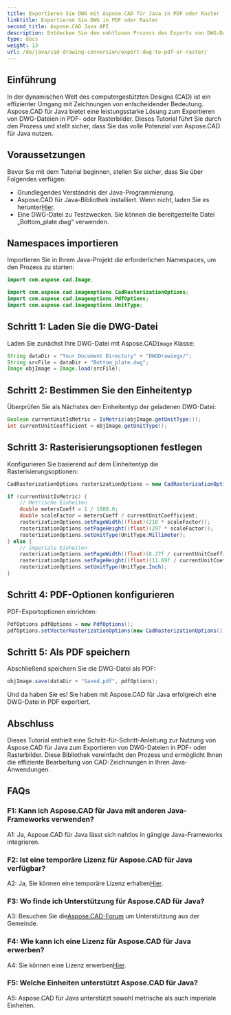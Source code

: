 ```yaml
---
title: Exportieren Sie DWG mit Aspose.CAD für Java in PDF oder Raster
linktitle: Exportieren Sie DWG in PDF oder Raster
second_title: Aspose.CAD Java API
description: Entdecken Sie den nahtlosen Prozess des Exports von DWG-Dateien in PDF oder Rasterbilder in Java mit Aspose.CAD. Diese Schritt-für-Schritt-Anleitung sorgt für Präzision und Effizienz.
type: docs
weight: 13
url: /de/java/cad-drawing-conversion/export-dwg-to-pdf-or-raster/
---
```

## Einführung

In der dynamischen Welt des computergestützten Designs (CAD) ist ein effizienter Umgang mit Zeichnungen von entscheidender Bedeutung. Aspose.CAD für Java bietet eine leistungsstarke Lösung zum Exportieren von DWG-Dateien in PDF- oder Rasterbilder. Dieses Tutorial führt Sie durch den Prozess und stellt sicher, dass Sie das volle Potenzial von Aspose.CAD für Java nutzen.

## Voraussetzungen

Bevor Sie mit dem Tutorial beginnen, stellen Sie sicher, dass Sie über Folgendes verfügen:

- Grundlegendes Verständnis der Java-Programmierung.
-  Aspose.CAD für Java-Bibliothek installiert. Wenn nicht, laden Sie es herunter[Hier](https://releases.aspose.com/cad/java/).
- Eine DWG-Datei zu Testzwecken. Sie können die bereitgestellte Datei „Bottom_plate.dwg“ verwenden.

## Namespaces importieren

Importieren Sie in Ihrem Java-Projekt die erforderlichen Namespaces, um den Prozess zu starten:

```java
import com.aspose.cad.Image;

import com.aspose.cad.imageoptions.CadRasterizationOptions;
import com.aspose.cad.imageoptions.PdfOptions;
import com.aspose.cad.imageoptions.UnitType;
```

## Schritt 1: Laden Sie die DWG-Datei

 Laden Sie zunächst Ihre DWG-Datei mit Aspose.CAD`Image` Klasse:

```java
String dataDir = "Your Document Directory" + "DWGDrawings/";
String srcFile = dataDir + "Bottom_plate.dwg";
Image objImage = Image.load(srcFile);
```

## Schritt 2: Bestimmen Sie den Einheitentyp

Überprüfen Sie als Nächstes den Einheitentyp der geladenen DWG-Datei:

```java
Boolean currentUnitIsMetric = IsMetric(objImage.getUnitType());
int currentUnitCoefficient = objImage.getUnitType();
```

## Schritt 3: Rasterisierungsoptionen festlegen

Konfigurieren Sie basierend auf dem Einheitentyp die Rasterisierungsoptionen:

```java
CadRasterizationOptions rasterizationOptions = new CadRasterizationOptions();

if (currentUnitIsMetric) {
    // Metrische Einheiten
    double metersCoeff = 1 / 1000.0;
    double scaleFactor = metersCoeff / currentUnitCoefficient;
    rasterizationOptions.setPageWidth((float)(210 * scaleFactor));
    rasterizationOptions.setPageHeight((float)(297 * scaleFactor));
    rasterizationOptions.setUnitType(UnitType.Millimeter);
} else {
    // imperiale Einheiten
    rasterizationOptions.setPageWidth((float)(8.27f / currentUnitCoefficient));
    rasterizationOptions.setPageHeight((float)(11.69f / currentUnitCoefficient));
    rasterizationOptions.setUnitType(UnitType.Inch);
}
```

## Schritt 4: PDF-Optionen konfigurieren

PDF-Exportoptionen einrichten:

```java
PdfOptions pdfOptions = new PdfOptions();
pdfOptions.setVectorRasterizationOptions(new CadRasterizationOptions());
```

## Schritt 5: Als PDF speichern

Abschließend speichern Sie die DWG-Datei als PDF:

```java
objImage.save(dataDir + "Saved.pdf", pdfOptions);
```

Und da haben Sie es! Sie haben mit Aspose.CAD für Java erfolgreich eine DWG-Datei in PDF exportiert.

## Abschluss

Dieses Tutorial enthielt eine Schritt-für-Schritt-Anleitung zur Nutzung von Aspose.CAD für Java zum Exportieren von DWG-Dateien in PDF- oder Rasterbilder. Diese Bibliothek vereinfacht den Prozess und ermöglicht Ihnen die effiziente Bearbeitung von CAD-Zeichnungen in Ihren Java-Anwendungen.

## FAQs

### F1: Kann ich Aspose.CAD für Java mit anderen Java-Frameworks verwenden?

A1: Ja, Aspose.CAD für Java lässt sich nahtlos in gängige Java-Frameworks integrieren.

### F2: Ist eine temporäre Lizenz für Aspose.CAD für Java verfügbar?

 A2: Ja, Sie können eine temporäre Lizenz erhalten[Hier](https://purchase.aspose.com/temporary-license/).

### F3: Wo finde ich Unterstützung für Aspose.CAD für Java?

 A3: Besuchen Sie die[Aspose.CAD-Forum](https://forum.aspose.com/c/cad/19) um Unterstützung aus der Gemeinde.

### F4: Wie kann ich eine Lizenz für Aspose.CAD für Java erwerben?

 A4: Sie können eine Lizenz erwerben[Hier](https://purchase.aspose.com/buy).

### F5: Welche Einheiten unterstützt Aspose.CAD für Java?

A5: Aspose.CAD für Java unterstützt sowohl metrische als auch imperiale Einheiten.